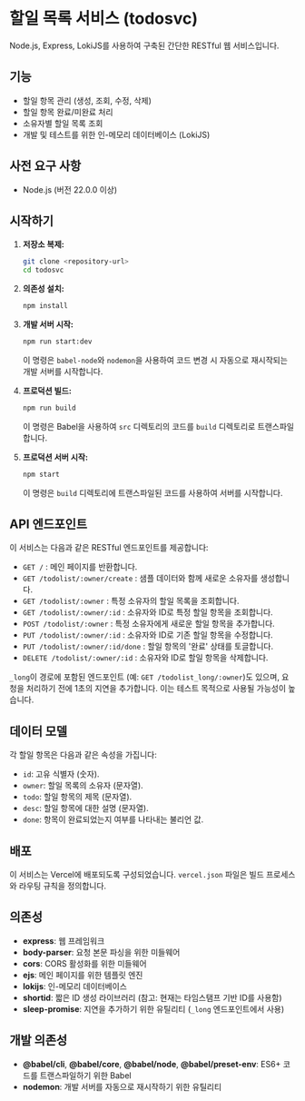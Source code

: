 # 할일 목록 서비스 (todosvc)

Node.js, Express, LokiJS를 사용하여 구축된 간단한 RESTful 웹 서비스입니다.

## 기능

*   할일 항목 관리 (생성, 조회, 수정, 삭제)
*   할일 항목 완료/미완료 처리
*   소유자별 할일 목록 조회
*   개발 및 테스트를 위한 인-메모리 데이터베이스 (LokiJS)

## 사전 요구 사항

*   Node.js (버전 22.0.0 이상)

## 시작하기

1.  **저장소 복제:**
    ```bash
    git clone <repository-url>
    cd todosvc
    ```

2.  **의존성 설치:**
    ```bash
    npm install
    ```

3.  **개발 서버 시작:**
    ```bash
    npm run start:dev
    ```
    이 명령은 `babel-node`와 `nodemon`을 사용하여 코드 변경 시 자동으로 재시작되는 개발 서버를 시작합니다.

4.  **프로덕션 빌드:**
    ```bash
    npm run build
    ```
    이 명령은 Babel을 사용하여 `src` 디렉토리의 코드를 `build` 디렉토리로 트랜스파일합니다.

5.  **프로덕션 서버 시작:**
    ```bash
    npm start
    ```
    이 명령은 `build` 디렉토리에 트랜스파일된 코드를 사용하여 서버를 시작합니다.

## API 엔드포인트

이 서비스는 다음과 같은 RESTful 엔드포인트를 제공합니다:

*   `GET /` : 메인 페이지를 반환합니다.
*   `GET /todolist/:owner/create` : 샘플 데이터와 함께 새로운 소유자를 생성합니다.
*   `GET /todolist/:owner` : 특정 소유자의 할일 목록을 조회합니다.
*   `GET /todolist/:owner/:id` : 소유자와 ID로 특정 할일 항목을 조회합니다.
*   `POST /todolist/:owner` : 특정 소유자에게 새로운 할일 항목을 추가합니다.
*   `PUT /todolist/:owner/:id` : 소유자와 ID로 기존 할일 항목을 수정합니다.
*   `PUT /todolist/:owner/:id/done` : 할일 항목의 '완료' 상태를 토글합니다.
*   `DELETE /todolist/:owner/:id` : 소유자와 ID로 할일 항목을 삭제합니다.

`_long`이 경로에 포함된 엔드포인트 (예: `GET /todolist_long/:owner`)도 있으며, 요청을 처리하기 전에 1초의 지연을 추가합니다. 이는 테스트 목적으로 사용될 가능성이 높습니다.

## 데이터 모델

각 할일 항목은 다음과 같은 속성을 가집니다:

*   `id`: 고유 식별자 (숫자).
*   `owner`: 할일 목록의 소유자 (문자열).
*   `todo`: 할일 항목의 제목 (문자열).
*   `desc`: 할일 항목에 대한 설명 (문자열).
*   `done`: 항목이 완료되었는지 여부를 나타내는 불리언 값.

## 배포

이 서비스는 Vercel에 배포되도록 구성되었습니다. `vercel.json` 파일은 빌드 프로세스와 라우팅 규칙을 정의합니다.

## 의존성

*   **express**: 웹 프레임워크
*   **body-parser**: 요청 본문 파싱을 위한 미들웨어
*   **cors**: CORS 활성화를 위한 미들웨어
*   **ejs**: 메인 페이지를 위한 템플릿 엔진
*   **lokijs**: 인-메모리 데이터베이스
*   **shortid**: 짧은 ID 생성 라이브러리 (참고: 현재는 타임스탬프 기반 ID를 사용함)
*   **sleep-promise**: 지연을 추가하기 위한 유틸리티 (`_long` 엔드포인트에서 사용)

## 개발 의존성

*   **@babel/cli**, **@babel/core**, **@babel/node**, **@babel/preset-env**: ES6+ 코드를 트랜스파일하기 위한 Babel
*   **nodemon**: 개발 서버를 자동으로 재시작하기 위한 유틸리티